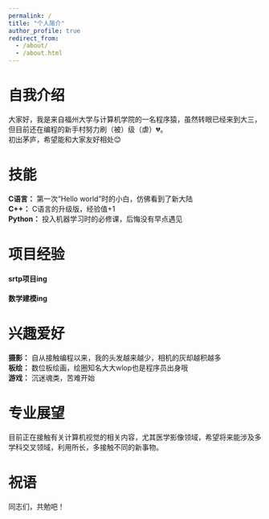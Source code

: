 ```yaml
---
permalink: /
title: "个人简介"
author_profile: true
redirect_from: 
  - /about/
  - /about.html
---
```

# 自我介绍
  大家好，我是来自福州大学与计算机学院的一名程序猿，虽然转眼已经来到大三，但目前还在编程的新手村努力刷（被）级（虐）:broken_heart:。  
  初出茅庐，希望能和大家友好相处:blush:  
# 技能
**C语言：** 第一次“Hello world”时的小白，仿佛看到了新大陆  
**C++：** C语言的升级版，经验值+1   
**Python：** 投入机器学习时的必修课，后悔没有早点遇见  
# 项目经验
#### srtp项目ing  
#### 数学建模ing
# 兴趣爱好
**摄影：** 自从接触编程以来，我的头发越来越少，相机的灰却越积越多  
**板绘：** 数位板绘画，绘圈知名大大wlop也是程序员出身哦  
**游戏：** 沉迷魂类，苦难开始  
# 专业展望
目前正在接触有关计算机视觉的相关内容，尤其医学影像领域，希望将来能涉及多学科交叉领域，利用所长，多接触不同的新事物。
# 祝语
同志们，共勉吧！  
